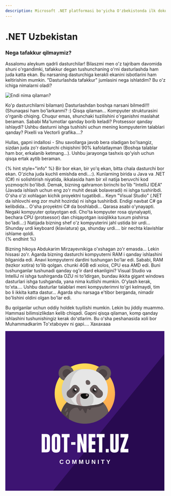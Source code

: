```yaml
---
description: Microsoft .NET platformasi bo'yicha O'zbekistonda ilk dokumentatsiya
---
```


# .NET Uzbekistan

### Nega tafakkur qilmaymiz?

Assalomu aleykum qadrli dasturchilar! Bilaszmi men o'z tajribam davomida shuni o'rgandimki, tafakkur degan tushunchaning o'rni dasturlashda ham juda katta ekan. Bu narsaning dasturchiga kerakli ekanini isbotlarini ham keltirishim mumkin. "Dasturlashda tafakkur" jumlasini nega ishlatdim? Bu o'z ichiga nimalarni oladi?  


![Endi nima qilaman?](https://user-images.githubusercontent.com/91861166/143562458-fb22825f-da77-4ec8-9b5e-bc388ac9b868.jpg)


Ko'p dasturchilarni bilaman\) Dasturlashdan boshqa narsani bilmedi!!! \(Shunaqasi ham bo'larkanmi? :\) Qisqa qilaman... Kompyuter strukturasini o'rganib chiqing. Chuqur emas, shunchaki tuzilishini o'rganishni maslahat beraman. Sababi Ma'lumotlar qanday borib keladi? Protsessor qanday ishlaydi? Ushbu dasturni ishga tushishi uchun mening kompyuterim talablari qanday? Pixelli va Vectorli grafika....? 

Hullas, gapni indallosi - Shu savollarga javob bera oladigan bo'lsangiz, sizdan juda zo'r dasturchi chiqishini 90% kafolatlayman \(Boshqa talablar ham bor, erkalanib ketmang...\). Ushbu jarayonga tashxis qo'yish uchun qisqa ertak aytib beraman.

{% hint style="info" %}
Bir bor ekan,  bir yo'q ekan, bitta chala dasturchi bor ekan. O'zicha juda kuchli emishda endi...:\).  Kunlarning birida u Java va .NET \(C\#\) ni solishtirish niyatida, ikkalasida ham bir xil natija beruvchi kod yozmoqchi bo'libdi. Demak, bizning qahramon birinchi bo'lib "IntelliJ IDEA" \(Javada ishlash uchun eng zo'r muhit desak bolaveradi\) ni ishga tushiribdi. O'sha o'zi xohlagan kichik proyektni tugatibdi... Keyn "Visual Studio"  \(.NET da ishlovchi eng zor muhit hozirda\) ni ishga tushiribdi. Endigi navbat C\# ga kelibdida... O'sha proyektni C\# da boshlabdi... Qarasa asabi o'ynayapti. Negaki kompyuter qotayotgan edi. Cho'ta kompyuter rosa qiynalyapti, bechara CPU \(protsessor\) dan chiqayotgan issiqlikka tuxum pishirsa bo'ladi...:\) Natijada bizning shef o'z kompyuterini jahl ustida bir urdi... Shunday urdi keyboard \(klaviatura\) ga, shunday urdi.... bir nechta klavishlar ishlame qoldi.  
{% endhint %}

Bizning hikoya Abdukarim Mirzayevnikiga o'xshagan zo'r emasda... Lekin hissasi zo'r. Agarda bizning dasturchi kompyuterni RAM i qanday ishlashini bilganida edi. Anavi kompyuterni dardini tushungan bo'lar edi. Sababi, RAM \(tezkor xotira\) to'lib qolgan. chunki 4GB edi xolos, CPU esa AMD edi. Buni tushunganlar tushunadi qanday og'ir dard ekanligini? Visual Studio va IntelliJ ni ishga tushirganda OZU ni to'ldirgan, bundau ikkita gigant windows dasturlari ishga tushganda, yana nima kutlishi mumkin. O'ylash kerak, to'xta.... Ushbu dasturlar talablari meni kompyuterimni to'gri kelmaydi, tim bo li ikkita katta dastur... Agarda shu narsaga e'tibor berganda, nimadir bo'lishini oldini olgan bo'lar edi. 

Bu qolganlar uchun oddiy holdek tuyilishi mumkin. Lekin bu jiddiy muammo. Hammasi bilimsizlikdan kelib chiqadi. Gapni qisqa qilaman, komp qanday ishlashini tushunishingiz kerak do'stlarim. Bu o'sha peshanasida xoli bor Muhammadkarim To'xtaboyev ni gapi.... Xaxaxaaa

![](.gitbook/assets/purple-and-white-gaming-logo.png)

